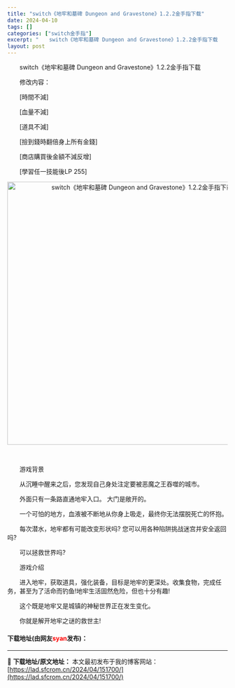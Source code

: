 ```yaml
---
title: "switch《地牢和墓碑 Dungeon and Gravestone》1.2.2金手指下载"
date: 2024-04-10
tags: []
categories: ["switch金手指"]
excerpt: "　　switch《地牢和墓碑 Dungeon and Gravestone》1.2.2金手指下载 　　修改内容： 　　[時間不減] 　　[血量不減] 　　[道具不減] 　　[撿到錢時翻倍身上所有金錢] 　　[商店購買後金額不減反增] 　　[學習任一技能後LP 255] &nbsp; 　　游戏背景 　&hellip;"
layout: post
---
```


 <p>　　switch《地牢和墓碑 Dungeon and Gravestone》1.2.2金手指下载</p> <p>　　修改内容：</p> <p>　　[時間不減]</p> <p>　　[血量不減]</p> <p>　　[道具不減]</p> <p>　　[撿到錢時翻倍身上所有金錢]</p> <p>　　[商店購買後金額不減反增]</p> <p>　　[學習任一技能後LP 255]</p> <p align="center"><img align="" border="0" src="https://lad.sfcrom.cn/wp-content/uploads/2024/04/20240410_6615e9100ff18.webp" width="600" alt="switch《地牢和墓碑 Dungeon and Gravestone》1.2.2金手指下载" /></p> <p align="center">&nbsp;</p> <p>　　游戏背景</p> <p>　　从沉睡中醒来之后，您发现自己身处注定要被恶魔之王吞噬的城市。</p> <p>　　外面只有一条路直通地牢入口。 大门是敞开的。</p> <p>　　一个可怕的地方，血液被不断地从你身上吸走，最终你无法摆脱死亡的怀抱。</p> <p>　　每次潜水，地牢都有可能改变形状吗? 您可以用各种陷阱挑战迷宫并安全返回吗?</p> <p>　　可以拯救世界吗?</p> <p>　　游戏介绍</p> <p>　　进入地牢，获取道具，强化装备，目标是地牢的更深处。收集食物，完成任务，甚至为了活命而钓鱼!地牢生活固然危险，但也十分有趣!</p> <p>　　这个既是地牢又是城镇的神秘世界正在发生变化。</p> <p>　　你就是解开地牢之谜的救世主!</p> <p><h4>下载地址(由网友<font color="red">syan</font>发布)：</h4></p> 

---
📖 **下载地址/原文地址：** 本文最初发布于我的博客网站：[https://lad.sfcrom.cn/2024/04/151700/](https://lad.sfcrom.cn/2024/04/151700/)

